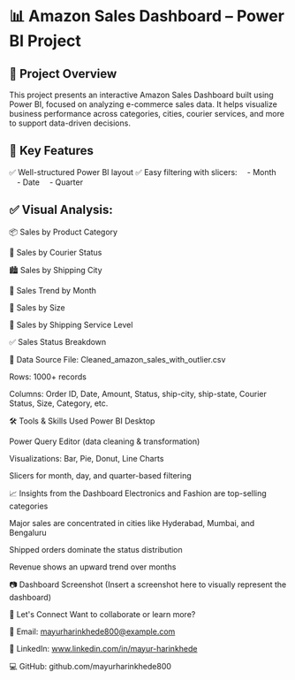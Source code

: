 # 📊 Amazon Sales Dashboard – Power BI Project
## 🧾 Project Overview
This project presents an interactive Amazon Sales Dashboard built using Power BI, focused on analyzing e-commerce sales data. It helps visualize business performance across categories, cities, courier services, and more to support data-driven decisions.

## 📌 Key Features
✅ Well-structured Power BI layout
✅ Easy filtering with slicers:
 - Month
 - Date
 - Quarter

## ✅ Visual Analysis:

📦 Sales by Product Category

🚚 Sales by Courier Status

🏙️ Sales by Shipping City

📅 Sales Trend by Month

🧵 Sales by Size

🔄 Sales by Shipping Service Level

✅ Sales Status Breakdown

📁 Data Source
File: Cleaned_amazon_sales_with_outlier.csv

Rows: 1000+ records

Columns: Order ID, Date, Amount, Status, ship-city, ship-state, Courier Status, Size, Category, etc.

🛠️ Tools & Skills Used
Power BI Desktop

Power Query Editor (data cleaning & transformation)

Visualizations: Bar, Pie, Donut, Line Charts

Slicers for month, day, and quarter-based filtering

📈 Insights from the Dashboard
Electronics and Fashion are top-selling categories

Major sales are concentrated in cities like Hyderabad, Mumbai, and Bengaluru

Shipped orders dominate the status distribution

Revenue shows an upward trend over months

📷 Dashboard Screenshot
(Insert a screenshot here to visually represent the dashboard)

🤝 Let's Connect
Want to collaborate or learn more?

📧 Email: mayurharinkhede800@example.com

💼 LinkedIn: www.linkedin.com/in/mayur-harinkhede

💻 GitHub: github.com/mayurharinkhede800
